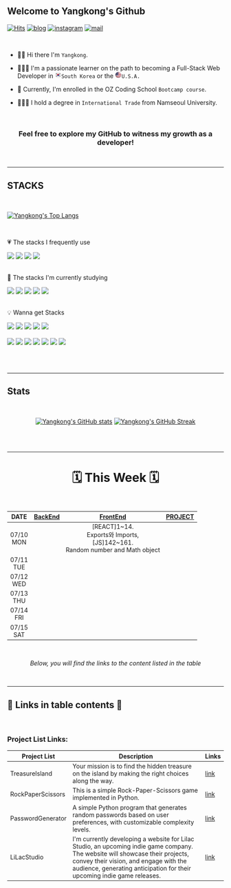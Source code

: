 ## Welcome to Yangkong's Github

[![Hits](https://hits.seeyoufarm.com/api/count/incr/badge.svg?url=https%3A%2F%2Fgithub.com%2FDEV-Yangkong%2Fhit-counter&count_bg=%23F7DF76&title_bg=%23AAAAA&icon=github.svg&icon_color=%23FFFFFF&title=hits&edge_flat=false)](https://hits.seeyoufarm.com)
[![blog](https://img.shields.io/badge/Yangkong's_Blog-ffd166?style=flat&logo=tistory&logoColor=white)](https://dev-yangkong.tistory.com/)
[![instagram](https://img.shields.io/badge/Yangkong's_instagram-06d6a0?style=flat&logo=Instagram&logoColor=white)](https://www.instagram.com/dev.yangkong/)
[![mail](https://img.shields.io/badge/dev.yangkong@gmail.com-118ab2?style=flat&logo=Gmail&logoColor=white)](mailto:dev.yangkong@gmail.com)

<br/>

- 👋🏻 Hi there I'm `Yangkong`.

- 👩🏻‍💻 I'm a passionate learner on the path to becoming a Full-Stack Web Developer in <img src="./01_img/south-korea.png" width=15px height=15px>`South Korea` or the <img src="./01_img/USA.png" width=15px height=15px>`U.S.A.`

- 📖 Currently, I'm enrolled in the OZ Coding School `Bootcamp course`.

- 👩🏻‍🎓 I hold a degree in `International Trade` from Namseoul University.

<br/>
<div align=center>
<h3> Feel free to explore my GitHub to witness my growth as a developer!</h3>
</div>
<br/>

---

## STACKS

<br/>

[![Yangkong's Top Langs](https://github-readme-stats.vercel.app/api/top-langs/?username=DEV-Yangkong&layout=donut&theme=solarized-light)](https://github.com/anuraghazra/github-readme-stats)

<br/>

💗 The stacks I frequently use

<div>
  <img src="https://img.shields.io/badge/HTML5-E34F26?style=for-the-badge&logo=HTML5&logoColor=white"> 
  <img src="https://img.shields.io/badge/CSS3-1572B6?style=for-the-badge&logo=CSS3&logoColor=white">
  <img src="https://img.shields.io/badge/bootstrap-7952B3?style=for-the-badge&logo=bootstrap&logoColor=white">
  <img src="https://img.shields.io/badge/python-3776AB?style=for-the-badge&logo=python&logoColor=white">
</div>

<br/>

📖 The stacks I'm currently studying

<div>
  <img src="https://img.shields.io/badge/javascript-F7DF1E?style=for-the-badge&logo=javascript&logoColor=black">
  <img src="https://img.shields.io/badge/django-092E20?style=for-the-badge&logo=django&logoColor=white">
  <img src="https://img.shields.io/badge/mysql-4479A1?style=for-the-badge&logo=mysql&logoColor=white">
  <img src="https://img.shields.io/badge/react.js-61DAFB?style=for-the-badge&logo=react&logoColor=black">
  <img src="https://img.shields.io/badge/amazonaws-232F3E?style=for-the-badge&logo=amazonaws&logoColor=white">
</div>

<br/>

💡 Wanna get Stacks

<div>
  <img src="https://img.shields.io/badge/docker-232F3E?style=for-the-badge&logo=docker&logoColor=white">
  <img src="https://img.shields.io/badge/jQuery-0769AD?style=for-the-badge&logo=jQuery&logoColor=white">
  <img src="https://img.shields.io/badge/NestJs-E0234E?style=for-the-badge&logo=NestJs&logoColor=black">
  <img src="https://img.shields.io/badge/Next.Js-000000?style=for-the-badge&logo=Next.Js&logoColor=white">
  <img src="https://img.shields.io/badge/TypeScript-3178C6?style=for-the-badge&logo=TypeScript&logoColor=black">
</div>

<br>

<div>
  <img src="https://img.shields.io/badge/Flask-000000?style=for-the-badge&logo=Flask&logoColor=white">  
  <img src="https://img.shields.io/badge/Node.js-339933?style=for-the-badge&logo=Node.js&logoColor=white">  
  <img src="https://img.shields.io/badge/Angular-DD0031?style=for-the-badge&logo=Angular&logoColor=white">
  <img src="https://img.shields.io/badge/Vue.js-4FC08D?style=for-the-badge&logo=Vue.js&logoColor=white">
  <img src="https://img.shields.io/badge/Java-007396?style=flat-square&logo=coffeescript&logoColor=white">
  <img src="https://img.shields.io/badge/ios-000000?style=for-the-badge&logo=ios&logoColor=white">
  <img src="https://img.shields.io/badge/swift-F05138?style=for-the-badge&logo=swift&logoColor=white">
</div>

<br/><br/>

---

## Stats

<br/>

<div align=center>
  
[![Yangkong's GitHub stats](https://github-readme-stats.vercel.app/api?username=DEV-Yangkong&theme=gruvbox_light&card_width=280&align=left)](https://github.com/anuraghazra/github-readme-stats)
[![Yangkong's GitHub Streak](https://streak-stats.demolab.com/?user=DEV-Yangkong&theme=gruvbox-light&card_width=380&align=right)](https://git.io/streak-stats)

</div>
<br/><br/>

---

<div align=center>

<h1>🗓️ This Week 🗓️</h1>

<br/>

|     DATE      | <a href="https://github.com/DEV-Yangkong/BackendCodebase">BackEnd</a> |         <a href="https://github.com/DEV-Yangkong/FrontendCodebase">FrontEnd</a>         | <a href="https://github.com/DEV-Yangkong/MyProjectArchive">PROJECT</a> |
| :-----------: | :-------------------------------------------------------------------: | :-------------------------------------------------------------------------------------: | :--------------------------------------------------------------------: |
| 07/10<br/>MON |                                                                       | [REACT]1~14.<br/> Exports와 Imports,<br/>[JS]142~161.<br/>Random number and Math object |                                                                        |
| 07/11<br/>TUE |                                                                       |                                                                                         |                                                                        |
| 07/12<br/>WED |                                                                       |                                                                                         |                                                                        |
| 07/13<br/>THU |                                                                       |                                                                                         |                                                                        |
| 07/14<br/>FRI |                                                                       |                                                                                         |                                                                        |
| 07/15<br/>SAT |                                                                       |                                                                                         |                                                                        |

</div>

<br/>

<div align=center>

<em>Below, you will find the links to the content listed in the table</em>

</div>

<br/>

---

## 🔗 Links in table contents 🔗

<br/>

### Project List Links:

| Project List      | Description                                                                                                                                                                                                                                       | Links                                                                                                                            |
| ----------------- | ------------------------------------------------------------------------------------------------------------------------------------------------------------------------------------------------------------------------------------------------- | -------------------------------------------------------------------------------------------------------------------------------- |
| TreasureIsland    | Your mission is to find the hidden treasure on the island by making the right choices along the way.                                                                                                                                              | [link](https://github.com/DEV-Yangkong/MyProjectArchive/tree/main/CodeAssignments/BackEnd/DaysOfCodePython/03_TreasureIsland)    |
| RockPaperScissors | This is a simple Rock-Paper-Scissors game implemented in Python.                                                                                                                                                                                  | [link](https://github.com/DEV-Yangkong/MyProjectArchive/tree/main/CodeAssignments/BackEnd/DaysOfCodePython/04_RockPaperScissors) |
| PasswordGenerator | A simple Python program that generates random passwords based on user preferences, with customizable complexity levels.                                                                                                                           | [link](https://github.com/DEV-Yangkong/MyProjectArchive/tree/main/CodeAssignments/BackEnd/DaysOfCodePython/05_PasswordGenerator) |
| LiLacStudio       | I'm currently developing a website for Lilac Studio, an upcoming indie game company. The website will showcase their projects, convey their vision, and engage with the audience, generating anticipation for their upcoming indie game releases. | [link](https://github.com/DEV-Yangkong/MyProjectArchive/tree/main/WebCreations/LiLacStudio)                                      |

<br/>
